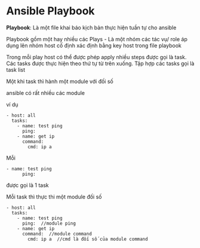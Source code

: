 # Ansible Playbook

**Playbook**: Là một file khai báo kịch bản thực hiện tuần tự cho ansible 

Playbook gồm một hay nhiều các Plays - Là một nhóm các tác vụ/ role áp dụng lên nhóm host cố định xác định bằng key host trong file playbook

Trong mỗi play host có thể được phép apply nhiều steps được gọi là task. Các tasks được thực hiện theo thứ tự từ trên xuống. Tập hợp các tasks gọi là task list

Một khi task thì hành một module với đối số 

ansible có rất nhiều các module 

ví dụ

```
- host: all 
  tasks:
    - name: test ping 
      ping:
    - name: get ip
      command:
        cmd: ip a
```

Mỗi 

```
- name: test ping 
      ping:
```

được gọi là 1 task 

Mỗi task thì thực thi một module đối số

```
- host: all 
  tasks:
    - name: test ping 
      ping:  //module ping
    - name: get ip
      command:  //module command
        cmd: ip a  //cmd là đối số của module command
```

